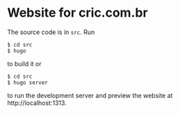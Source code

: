 # Website for cric.com.br

The source code is in `src`.
Run

```
$ cd src
$ hugo
```

to build it
or

```
$ cd src
$ hugo server
```

to run the development server
and
preview the website at http://localhost:1313.
